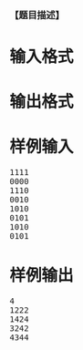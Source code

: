 
<h2>
	<span style="font-family:&#39;Microsoft YaHei&#39;;font-size:16px;">【题目描述】</span>
</h2>

# 输入格式



# 输出格式



# 样例输入


<pre>1111
0000
1110
0010
1010
0101
1010
0101</pre>

# 样例输出


<pre>4
1222
1424
3242
4344</pre>
